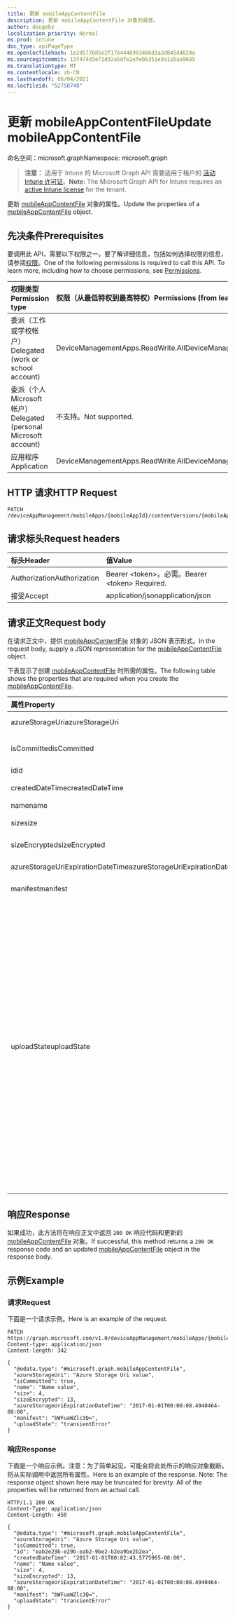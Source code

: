 ```yaml
---
title: 更新 mobileAppContentFile
description: 更新 mobileAppContentFile 对象的属性。
author: dougeby
localization_priority: Normal
ms.prod: intune
doc_type: apiPageType
ms.openlocfilehash: 1e2d577685e2f1764446993486d1a3d845d4824a
ms.sourcegitcommit: 13f474d3e71d32a5dfe2efebb351e3a1a5aa9685
ms.translationtype: MT
ms.contentlocale: zh-CN
ms.lasthandoff: 06/04/2021
ms.locfileid: "52758748"
---
```

# <a name="update-mobileappcontentfile"></a><span data-ttu-id="3511f-103">更新 mobileAppContentFile</span><span class="sxs-lookup"><span data-stu-id="3511f-103">Update mobileAppContentFile</span></span>

<span data-ttu-id="3511f-104">命名空间：microsoft.graph</span><span class="sxs-lookup"><span data-stu-id="3511f-104">Namespace: microsoft.graph</span></span>

> <span data-ttu-id="3511f-105">**注意：** 适用于 Intune 的 Microsoft Graph API 需要适用于租户的 [活动 Intune 许可证](https://go.microsoft.com/fwlink/?linkid=839381)。</span><span class="sxs-lookup"><span data-stu-id="3511f-105">**Note:** The Microsoft Graph API for Intune requires an [active Intune license](https://go.microsoft.com/fwlink/?linkid=839381) for the tenant.</span></span>

<span data-ttu-id="3511f-106">更新 [mobileAppContentFile](../resources/intune-apps-mobileappcontentfile.md) 对象的属性。</span><span class="sxs-lookup"><span data-stu-id="3511f-106">Update the properties of a [mobileAppContentFile](../resources/intune-apps-mobileappcontentfile.md) object.</span></span>

## <a name="prerequisites"></a><span data-ttu-id="3511f-107">先决条件</span><span class="sxs-lookup"><span data-stu-id="3511f-107">Prerequisites</span></span>
<span data-ttu-id="3511f-p101">要调用此 API，需要以下权限之一。要了解详细信息，包括如何选择权限的信息，请参阅[权限](/graph/permissions-reference)。</span><span class="sxs-lookup"><span data-stu-id="3511f-p101">One of the following permissions is required to call this API. To learn more, including how to choose permissions, see [Permissions](/graph/permissions-reference).</span></span>

|<span data-ttu-id="3511f-110">权限类型</span><span class="sxs-lookup"><span data-stu-id="3511f-110">Permission type</span></span>|<span data-ttu-id="3511f-111">权限（从最低特权到最高特权）</span><span class="sxs-lookup"><span data-stu-id="3511f-111">Permissions (from least to most privileged)</span></span>|
|:---|:---|
|<span data-ttu-id="3511f-112">委派（工作或学校帐户）</span><span class="sxs-lookup"><span data-stu-id="3511f-112">Delegated (work or school account)</span></span>|<span data-ttu-id="3511f-113">DeviceManagementApps.ReadWrite.All</span><span class="sxs-lookup"><span data-stu-id="3511f-113">DeviceManagementApps.ReadWrite.All</span></span>|
|<span data-ttu-id="3511f-114">委派（个人 Microsoft 帐户）</span><span class="sxs-lookup"><span data-stu-id="3511f-114">Delegated (personal Microsoft account)</span></span>|<span data-ttu-id="3511f-115">不支持。</span><span class="sxs-lookup"><span data-stu-id="3511f-115">Not supported.</span></span>|
|<span data-ttu-id="3511f-116">应用程序</span><span class="sxs-lookup"><span data-stu-id="3511f-116">Application</span></span>|<span data-ttu-id="3511f-117">DeviceManagementApps.ReadWrite.All</span><span class="sxs-lookup"><span data-stu-id="3511f-117">DeviceManagementApps.ReadWrite.All</span></span>|

## <a name="http-request"></a><span data-ttu-id="3511f-118">HTTP 请求</span><span class="sxs-lookup"><span data-stu-id="3511f-118">HTTP Request</span></span>
<!-- {
  "blockType": "ignored"
}
-->
``` http
PATCH /deviceAppManagement/mobileApps/{mobileAppId}/contentVersions/{mobileAppContentId}/files/{mobileAppContentFileId}
```

## <a name="request-headers"></a><span data-ttu-id="3511f-119">请求标头</span><span class="sxs-lookup"><span data-stu-id="3511f-119">Request headers</span></span>
|<span data-ttu-id="3511f-120">标头</span><span class="sxs-lookup"><span data-stu-id="3511f-120">Header</span></span>|<span data-ttu-id="3511f-121">值</span><span class="sxs-lookup"><span data-stu-id="3511f-121">Value</span></span>|
|:---|:---|
|<span data-ttu-id="3511f-122">Authorization</span><span class="sxs-lookup"><span data-stu-id="3511f-122">Authorization</span></span>|<span data-ttu-id="3511f-123">Bearer &lt;token&gt;。必需。</span><span class="sxs-lookup"><span data-stu-id="3511f-123">Bearer &lt;token&gt; Required.</span></span>|
|<span data-ttu-id="3511f-124">接受</span><span class="sxs-lookup"><span data-stu-id="3511f-124">Accept</span></span>|<span data-ttu-id="3511f-125">application/json</span><span class="sxs-lookup"><span data-stu-id="3511f-125">application/json</span></span>|

## <a name="request-body"></a><span data-ttu-id="3511f-126">请求正文</span><span class="sxs-lookup"><span data-stu-id="3511f-126">Request body</span></span>
<span data-ttu-id="3511f-127">在请求正文中，提供 [mobileAppContentFile](../resources/intune-apps-mobileappcontentfile.md) 对象的 JSON 表示形式。</span><span class="sxs-lookup"><span data-stu-id="3511f-127">In the request body, supply a JSON representation for the [mobileAppContentFile](../resources/intune-apps-mobileappcontentfile.md) object.</span></span>

<span data-ttu-id="3511f-128">下表显示了创建 [mobileAppContentFile](../resources/intune-apps-mobileappcontentfile.md) 时所需的属性。</span><span class="sxs-lookup"><span data-stu-id="3511f-128">The following table shows the properties that are required when you create the [mobileAppContentFile](../resources/intune-apps-mobileappcontentfile.md).</span></span>

|<span data-ttu-id="3511f-129">属性</span><span class="sxs-lookup"><span data-stu-id="3511f-129">Property</span></span>|<span data-ttu-id="3511f-130">类型</span><span class="sxs-lookup"><span data-stu-id="3511f-130">Type</span></span>|<span data-ttu-id="3511f-131">说明</span><span class="sxs-lookup"><span data-stu-id="3511f-131">Description</span></span>|
|:---|:---|:---|
|<span data-ttu-id="3511f-132">azureStorageUri</span><span class="sxs-lookup"><span data-stu-id="3511f-132">azureStorageUri</span></span>|<span data-ttu-id="3511f-133">String</span><span class="sxs-lookup"><span data-stu-id="3511f-133">String</span></span>|<span data-ttu-id="3511f-134">Azure 存储 URI。</span><span class="sxs-lookup"><span data-stu-id="3511f-134">The Azure Storage URI.</span></span>|
|<span data-ttu-id="3511f-135">isCommitted</span><span class="sxs-lookup"><span data-stu-id="3511f-135">isCommitted</span></span>|<span data-ttu-id="3511f-136">Boolean</span><span class="sxs-lookup"><span data-stu-id="3511f-136">Boolean</span></span>|<span data-ttu-id="3511f-137">指示文件是否已提交的值。</span><span class="sxs-lookup"><span data-stu-id="3511f-137">A value indicating whether the file is committed.</span></span>|
|<span data-ttu-id="3511f-138">id</span><span class="sxs-lookup"><span data-stu-id="3511f-138">id</span></span>|<span data-ttu-id="3511f-139">String</span><span class="sxs-lookup"><span data-stu-id="3511f-139">String</span></span>|<span data-ttu-id="3511f-140">文件 ID。</span><span class="sxs-lookup"><span data-stu-id="3511f-140">The File Id.</span></span>|
|<span data-ttu-id="3511f-141">createdDateTime</span><span class="sxs-lookup"><span data-stu-id="3511f-141">createdDateTime</span></span>|<span data-ttu-id="3511f-142">DateTimeOffset</span><span class="sxs-lookup"><span data-stu-id="3511f-142">DateTimeOffset</span></span>|<span data-ttu-id="3511f-143">创建文件的时间。</span><span class="sxs-lookup"><span data-stu-id="3511f-143">The time the file was created.</span></span>|
|<span data-ttu-id="3511f-144">name</span><span class="sxs-lookup"><span data-stu-id="3511f-144">name</span></span>|<span data-ttu-id="3511f-145">String</span><span class="sxs-lookup"><span data-stu-id="3511f-145">String</span></span>|<span data-ttu-id="3511f-146">文件名称。</span><span class="sxs-lookup"><span data-stu-id="3511f-146">the file name.</span></span>|
|<span data-ttu-id="3511f-147">size</span><span class="sxs-lookup"><span data-stu-id="3511f-147">size</span></span>|<span data-ttu-id="3511f-148">Int64</span><span class="sxs-lookup"><span data-stu-id="3511f-148">Int64</span></span>|<span data-ttu-id="3511f-149">加密前的文件大小。</span><span class="sxs-lookup"><span data-stu-id="3511f-149">The size of the file prior to encryption.</span></span>|
|<span data-ttu-id="3511f-150">sizeEncrypted</span><span class="sxs-lookup"><span data-stu-id="3511f-150">sizeEncrypted</span></span>|<span data-ttu-id="3511f-151">Int64</span><span class="sxs-lookup"><span data-stu-id="3511f-151">Int64</span></span>|<span data-ttu-id="3511f-152">加密后的文件大小。</span><span class="sxs-lookup"><span data-stu-id="3511f-152">The size of the file after encryption.</span></span>|
|<span data-ttu-id="3511f-153">azureStorageUriExpirationDateTime</span><span class="sxs-lookup"><span data-stu-id="3511f-153">azureStorageUriExpirationDateTime</span></span>|<span data-ttu-id="3511f-154">DateTimeOffset</span><span class="sxs-lookup"><span data-stu-id="3511f-154">DateTimeOffset</span></span>|<span data-ttu-id="3511f-155">Azure 存储 URI 的到期时间。</span><span class="sxs-lookup"><span data-stu-id="3511f-155">The time the Azure storage Uri expires.</span></span>|
|<span data-ttu-id="3511f-156">manifest</span><span class="sxs-lookup"><span data-stu-id="3511f-156">manifest</span></span>|<span data-ttu-id="3511f-157">Binary</span><span class="sxs-lookup"><span data-stu-id="3511f-157">Binary</span></span>|<span data-ttu-id="3511f-158">清单信息。</span><span class="sxs-lookup"><span data-stu-id="3511f-158">The manifest information.</span></span>|
|<span data-ttu-id="3511f-159">uploadState</span><span class="sxs-lookup"><span data-stu-id="3511f-159">uploadState</span></span>|[<span data-ttu-id="3511f-160">mobileAppContentFileUploadState</span><span class="sxs-lookup"><span data-stu-id="3511f-160">mobileAppContentFileUploadState</span></span>](../resources/intune-apps-mobileappcontentfileuploadstate.md)|<span data-ttu-id="3511f-161">当前上传请求的状态。</span><span class="sxs-lookup"><span data-stu-id="3511f-161">The state of the current upload request.</span></span> <span data-ttu-id="3511f-162">可取值为：`success`、`transientError`、`error`、`unknown`、`azureStorageUriRequestSuccess`、`azureStorageUriRequestPending`、`azureStorageUriRequestFailed`、`azureStorageUriRequestTimedOut`、`azureStorageUriRenewalSuccess`、`azureStorageUriRenewalPending`、`azureStorageUriRenewalFailed`、`azureStorageUriRenewalTimedOut`、`commitFileSuccess`、`commitFilePending`、`commitFileFailed`、`commitFileTimedOut`。</span><span class="sxs-lookup"><span data-stu-id="3511f-162">Possible values are: `success`, `transientError`, `error`, `unknown`, `azureStorageUriRequestSuccess`, `azureStorageUriRequestPending`, `azureStorageUriRequestFailed`, `azureStorageUriRequestTimedOut`, `azureStorageUriRenewalSuccess`, `azureStorageUriRenewalPending`, `azureStorageUriRenewalFailed`, `azureStorageUriRenewalTimedOut`, `commitFileSuccess`, `commitFilePending`, `commitFileFailed`, `commitFileTimedOut`.</span></span>|



## <a name="response"></a><span data-ttu-id="3511f-163">响应</span><span class="sxs-lookup"><span data-stu-id="3511f-163">Response</span></span>
<span data-ttu-id="3511f-164">如果成功，此方法将在响应正文中返回 `200 OK` 响应代码和更新的 [mobileAppContentFile](../resources/intune-apps-mobileappcontentfile.md) 对象。</span><span class="sxs-lookup"><span data-stu-id="3511f-164">If successful, this method returns a `200 OK` response code and an updated [mobileAppContentFile](../resources/intune-apps-mobileappcontentfile.md) object in the response body.</span></span>

## <a name="example"></a><span data-ttu-id="3511f-165">示例</span><span class="sxs-lookup"><span data-stu-id="3511f-165">Example</span></span>

### <a name="request"></a><span data-ttu-id="3511f-166">请求</span><span class="sxs-lookup"><span data-stu-id="3511f-166">Request</span></span>
<span data-ttu-id="3511f-167">下面是一个请求示例。</span><span class="sxs-lookup"><span data-stu-id="3511f-167">Here is an example of the request.</span></span>
``` http
PATCH https://graph.microsoft.com/v1.0/deviceAppManagement/mobileApps/{mobileAppId}/contentVersions/{mobileAppContentId}/files/{mobileAppContentFileId}
Content-type: application/json
Content-length: 342

{
  "@odata.type": "#microsoft.graph.mobileAppContentFile",
  "azureStorageUri": "Azure Storage Uri value",
  "isCommitted": true,
  "name": "Name value",
  "size": 4,
  "sizeEncrypted": 13,
  "azureStorageUriExpirationDateTime": "2017-01-01T00:00:08.4940464-08:00",
  "manifest": "bWFuaWZlc3Q=",
  "uploadState": "transientError"
}
```

### <a name="response"></a><span data-ttu-id="3511f-168">响应</span><span class="sxs-lookup"><span data-stu-id="3511f-168">Response</span></span>
<span data-ttu-id="3511f-p103">下面是一个响应示例。注意：为了简单起见，可能会将此处所示的响应对象截断。将从实际调用中返回所有属性。</span><span class="sxs-lookup"><span data-stu-id="3511f-p103">Here is an example of the response. Note: The response object shown here may be truncated for brevity. All of the properties will be returned from an actual call.</span></span>
``` http
HTTP/1.1 200 OK
Content-Type: application/json
Content-Length: 450

{
  "@odata.type": "#microsoft.graph.mobileAppContentFile",
  "azureStorageUri": "Azure Storage Uri value",
  "isCommitted": true,
  "id": "eab2e29b-e29b-eab2-9be2-b2ea9be2b2ea",
  "createdDateTime": "2017-01-01T00:02:43.5775965-08:00",
  "name": "Name value",
  "size": 4,
  "sizeEncrypted": 13,
  "azureStorageUriExpirationDateTime": "2017-01-01T00:00:08.4940464-08:00",
  "manifest": "bWFuaWZlc3Q=",
  "uploadState": "transientError"
}
```




